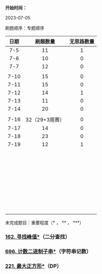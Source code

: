 **开始时间：**

2023-07-05

刷题顺序：专题顺序



| 日期 |    刷题数量    | 无思路数量 |
| :--: | :------------: | :--------: |
| 7-5  |       11       |     1      |
| 7-6  |       10       |     0      |
| 7-7  |       12       |     0      |
|      |                |            |
| 7-10 |       15       |     0      |
| 7-11 |       15       |     0      |
| 7-12 |       14       |     1      |
| 7-13 |       11       |     0      |
| 7-14 |       20       |     0      |
|      |                |            |
| 7-16 | 32（29+3周赛） |     0      |
| 7-17 |       14       |     0      |
| 7-18 |       23       |     0      |
| 7-19 |       12       |     1      |
|      |                |            |
|      |                |            |
|      |                |            |
|      |                |            |
|      |                |            |
|      |                |            |
|      |                |            |
|      |                |            |
|      |                |            |
|      |                |            |
|      |                |            |
|      |                |            |
|      |                |            |
|      |                |            |
|      |                |            |
|      |                |            |
|      |                |            |
|      |                |            |
|      |                |            |
|      |                |            |
|      |                |            |
|      |                |            |
|      |                |            |
|      |                |            |
|      |                |            |
|      |                |            |
|      |                |            |
|      |                |            |
|      |                |            |
|      |                |            |
|      |                |            |
|      |                |            |
|      |                |            |
|      |                |            |
|      |                |            |



未完成题目：重要程度（* ， ** ， ***）

### [162. 寻找峰值*](https://leetcode.cn/problems/find-peak-element/)（二分查找）

### [696. 计数二进制子串*](https://leetcode.cn/problems/count-binary-substrings/)（字符串记数）

### [221. 最大正方形*](https://leetcode.cn/problems/maximal-square/)（DP）
